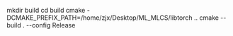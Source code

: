 mkdir build
cd build
cmake -DCMAKE_PREFIX_PATH=/home/zjx/Desktop/ML_MLCS/libtorch ..
cmake --build . --config Release